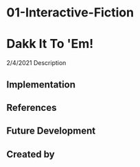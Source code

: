 # 01-Interactive-Fiction
# Dakk It To 'Em!
2/4/2021
Description
## Implementation
## References
## Future Development
## Created by
